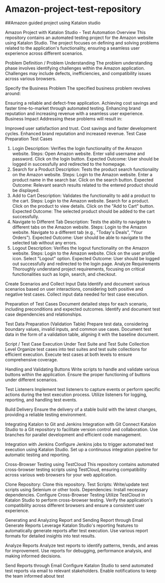 # Amazon-project-test-repository
##Amazon guided project using Katalon studio

Amazon Project with Katalon Studio - Test Automation
Overview
This repository contains an automated testing project for the Amazon website using Katalon Studio. The project focuses on defining and solving problems related to the application's functionality, ensuring a seamless user experience across different scenarios.

Problem Definition / Problem Understanding
The problem understanding phase involves identifying challenges within the Amazon application. Challenges may include defects, inefficiencies, and compatibility issues across various browsers.

Specify the Business Problem
The specified business problem revolves around:

Ensuring a reliable and defect-free application.
Achieving cost savings and faster time-to-market through automated testing.
Enhancing brand reputation and increasing revenue with a seamless user experience.
Business Impact
Addressing these problems will result in:

Improved user satisfaction and trust.
Cost savings and faster development cycles.
Enhanced brand reputation and increased revenue.
Test Case Preparation
Test Cases
1. Login
Description: Verifies the login functionality of the Amazon website.
Steps:
Open Amazon website.
Enter valid username and password.
Click on the login button.
Expected Outcome: User should be logged in successfully and redirected to the homepage.
2. Search for a Product
Description: Tests the product search functionality on the Amazon website.
Steps:
Login to the Amazon website.
Enter a product name in the search bar.
Click on the search button.
Expected Outcome: Relevant search results related to the entered product should be displayed.
3. Add to Cart
Description: Validates the functionality to add a product to the cart.
Steps:
Login to the Amazon website.
Search for a product.
Click on the product to view details.
Click on the "Add to Cart" button.
Expected Outcome: The selected product should be added to the cart successfully.
4. Navigate to Different Tab
Description: Tests the ability to navigate to different tabs on the Amazon website.
Steps:
Login to the Amazon website.
Navigate to a different tab (e.g., "Today's Deals", "Your Orders").
Expected Outcome: User should be able to navigate to the selected tab without any errors.
5. Logout
Description: Verifies the logout functionality on the Amazon website.
Steps:
Login to the Amazon website.
Click on the user profile icon.
Select "Logout" option.
Expected Outcome: User should be logged out successfully and redirected to the login page.
Analyze Requirements
Thoroughly understand project requirements, focusing on critical functionalities such as login, search, and checkout.

Create Scenarios and Collect Input Data
Identify and document various scenarios based on user interactions, considering both positive and negative test cases. Collect input data needed for test case execution.

Preparation of Test Cases
Document detailed steps for each scenario, including preconditions and expected outcomes. Identify and document test case dependencies and relationships.

Test Data Preparation (Validation Table)
Prepare test data, considering boundary values, invalid inputs, and common use cases. Document test data in the form of a validation table, aligning it with the baseline document.

Script / Test Case Execution
Under Test Suite and Test Suite Collection Level
Organize test cases into test suites and test suite collections for efficient execution. Execute test cases at both levels to ensure comprehensive coverage.

Handling and Validating Buttons
Write scripts to handle and validate various buttons within the application. Ensure the proper functioning of buttons under different scenarios.

Test Listeners
Implement test listeners to capture events or perform specific actions during the test execution process. Utilize listeners for logging, reporting, and handling test events.

Build Delivery
Ensure the delivery of a stable build with the latest changes, providing a reliable testing environment.

Integrating Katalon to Git and Jenkins
Integration with Git
Connect Katalon Studio to a Git repository to facilitate version control and collaboration. Use branches for parallel development and efficient code management.

Integration with Jenkins
Configure Jenkins jobs to trigger automated test execution using Katalon Studio. Set up a continuous integration pipeline for automatic testing and reporting.

Cross-Browser Testing using TestCloud
This repository contains automated cross-browser testing scripts using TestCloud, ensuring compatibility across various web browsers for your web application.

Clone Repository: Clone this repository.
Test Scripts: Write/update test scripts using Selenium or other tools.
Dependencies: Install necessary dependencies.
Configure Cross-Browser Testing
Utilize TestCloud in Katalon Studio to perform cross-browser testing. Verify the application's compatibility across different browsers and ensure a consistent user experience.

Generating and Analyzing Report and Sending Report through Email
Generate Reports
Leverage Katalon Studio's reporting features to automatically generate reports after test execution. Use various report formats for detailed insights into test results.

Analyze Reports
Analyze test reports to identify patterns, trends, and areas for improvement. Use reports for debugging, performance analysis, and making informed decisions.

Send Reports through Email
Configure Katalon Studio to send automated test reports via email to relevant stakeholders. Enable notifications to keep the team informed about test

